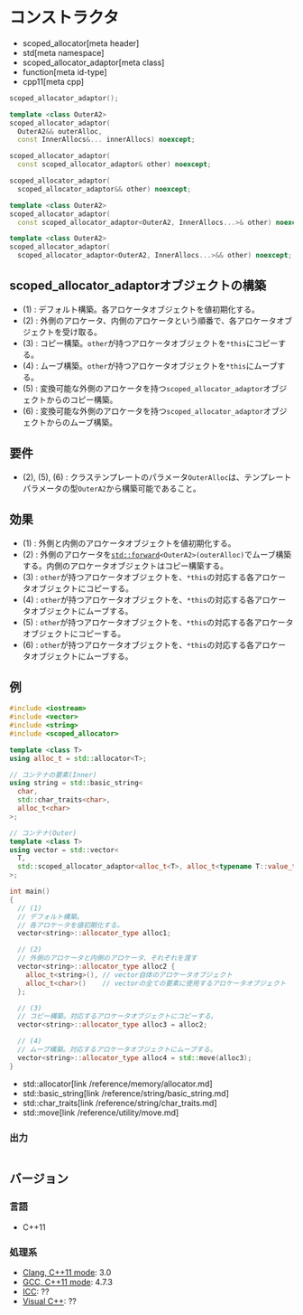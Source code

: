 # コンストラクタ
* scoped_allocator[meta header]
* std[meta namespace]
* scoped_allocator_adaptor[meta class]
* function[meta id-type]
* cpp11[meta cpp]

```cpp
scoped_allocator_adaptor();                                                 // (1)

template <class OuterA2>
scoped_allocator_adaptor(
  OuterA2&& outerAlloc,
  const InnerAllocs&... innerAllocs) noexcept;                              // (2)

scoped_allocator_adaptor(
  const scoped_allocator_adaptor& other) noexcept;                          // (3)

scoped_allocator_adaptor(
  scoped_allocator_adaptor&& other) noexcept;                               // (4)

template <class OuterA2>
scoped_allocator_adaptor(
  const scoped_allocator_adaptor<OuterA2, InnerAllocs...>& other) noexcept; // (5)

template <class OuterA2>
scoped_allocator_adaptor(
  scoped_allocator_adaptor<OuterA2, InnerAllocs...>&& other) noexcept;      // (6)
```

## scoped_allocator_adaptorオブジェクトの構築
- (1) : デフォルト構築。各アロケータオブジェクトを値初期化する。
- (2) : 外側のアロケータ、内側のアロケータという順番で、各アロケータオブジェクトを受け取る。
- (3) : コピー構築。`other`が持つアロケータオブジェクトを`*this`にコピーする。
- (4) : ムーブ構築。`other`が持つアロケータオブジェクトを`*this`にムーブする。
- (5) : 変換可能な外側のアロケータを持つ`scoped_allocator_adaptor`オブジェクトからのコピー構築。
- (6) : 変換可能な外側のアロケータを持つ`scoped_allocator_adaptor`オブジェクトからのムーブ構築。


## 要件
- (2), (5), (6) : クラステンプレートのパラメータ`OuterAlloc`は、テンプレートパラメータの型`OuterA2`から構築可能であること。


## 効果
- (1) : 外側と内側のアロケータオブジェクトを値初期化する。
- (2) : 外側のアロケータを[`std::forward`](/reference/utility/forward.md)`<OuterA2>(outerAlloc)`でムーブ構築する。内側のアロケータオブジェクトはコピー構築する。
- (3) : `other`が持つアロケータオブジェクトを、`*this`の対応する各アロケータオブジェクトにコピーする。
- (4) : `other`が持つアロケータオブジェクトを、`*this`の対応する各アロケータオブジェクトにムーブする。
- (5) : `other`が持つアロケータオブジェクトを、`*this`の対応する各アロケータオブジェクトにコピーする。
- (6) : `other`が持つアロケータオブジェクトを、`*this`の対応する各アロケータオブジェクトにムーブする。



## 例
```cpp example
#include <iostream>
#include <vector>
#include <string>
#include <scoped_allocator>

template <class T>
using alloc_t = std::allocator<T>;

// コンテナの要素(Inner)
using string = std::basic_string<
  char,
  std::char_traits<char>,
  alloc_t<char>
>;

// コンテナ(Outer)
template <class T>
using vector = std::vector<
  T,
  std::scoped_allocator_adaptor<alloc_t<T>, alloc_t<typename T::value_type>>
>;

int main()
{
  // (1)
  // デフォルト構築。
  // 各アロケータを値初期化する。
  vector<string>::allocator_type alloc1;

  // (2)
  // 外側のアロケータと内側のアロケータ、それぞれを渡す
  vector<string>::allocator_type alloc2 {
    alloc_t<string>(), // vector自体のアロケータオブジェクト
    alloc_t<char>()    // vectorの全ての要素に使用するアロケータオブジェクト
  };

  // (3)
  // コピー構築。対応するアロケータオブジェクトにコピーする。
  vector<string>::allocator_type alloc3 = alloc2;

  // (4)
  // ムーブ構築。対応するアロケータオブジェクトにムーブする。
  vector<string>::allocator_type alloc4 = std::move(alloc3);
}
```
* std::allocator[link /reference/memory/allocator.md]
* std::basic_string[link /reference/string/basic_string.md]
* std::char_traits[link /reference/string/char_traits.md]
* std::move[link /reference/utility/move.md]

### 出力
```
```

## バージョン
### 言語
- C++11

### 処理系
- [Clang, C++11 mode](/implementation.md#clang): 3.0
- [GCC, C++11 mode](/implementation.md#gcc): 4.7.3
- [ICC](/implementation.md#icc): ??
- [Visual C++](/implementation.md#visual_cpp): ??
